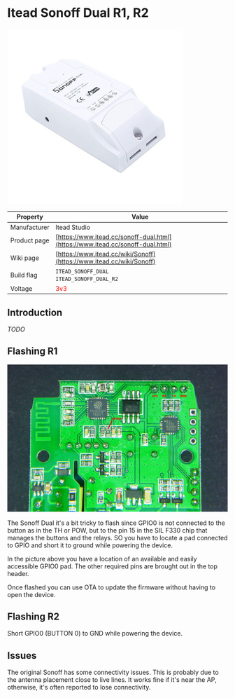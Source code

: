 # Itead Sonoff Dual R1, R2

![Sonoff Dual](images/devices/itead-sonoff-dual.jpg)

|Property|Value|
|---|---|
|Manufacturer|Itead Studio|
|Product page|[https://www.itead.cc/sonoff-dual.html](https://www.itead.cc/sonoff-dual.html)|
|Wiki page|[https://www.itead.cc/wiki/Sonoff](https://www.itead.cc/wiki/Sonoff)|
|Build flag|`ITEAD_SONOFF_DUAL`<br>`ITEAD_SONOFF_DUAL_R2`|
|Voltage|<span style="color:red">3v3</span>|

## Introduction

*TODO*

## Flashing R1

![Sonoff DUAL - Inside back view](images/flashing/sonoff-dual-flash.jpg)

The Sonoff Dual it's a bit tricky to flash since GPIO0 is not connected to the button as in the TH or POW, but to the pin 15 in the SIL F330 chip that manages the buttons and the relays. SO you have to locate a pad connected to GPIO and short it to ground while powering the device.

In the picture above you have a location of an available and easily accessible GPIO0 pad. The other required pins are brought out in the top header.

Once flashed you can use OTA to update the firmware without having to open the device.

## Flashing R2

Short GPIO0 (BUTTON 0) to GND while powering the device.

## Issues

The original Sonoff has some connectivity issues. This is probably due to the antenna placement close to live lines. It works fine if it's near the AP, otherwise, it's often reported to lose connectivity.